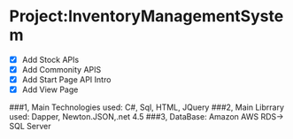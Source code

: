 # Project:InventoryManagementSystem
 - [x] Add Stock APIs
 - [x] Add Commonity APIS
 - [x] Add Start Page API Intro
 - [x] Add View Page
 
###1, Main Technologies used: C#, Sql, HTML, JQuery
###2, Main Librrary used: Dapper, Newton.JSON,.net 4.5
###3, DataBase: Amazon AWS RDS-> SQL Server
